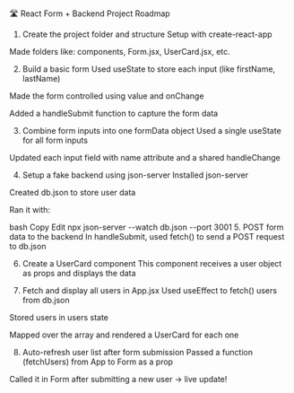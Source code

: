 🛣️ React Form + Backend Project Roadmap

1. Create the project folder and structure
   Setup with create-react-app

Made folders like: components, Form.jsx, UserCard.jsx, etc.

2. Build a basic form
   Used useState to store each input (like firstName, lastName)

Made the form controlled using value and onChange

Added a handleSubmit function to capture the form data

3. Combine form inputs into one formData object
   Used a single useState for all form inputs

Updated each input field with name attribute and a shared handleChange

4. Setup a fake backend using json-server
   Installed json-server

Created db.json to store user data

Ran it with:

bash
Copy
Edit
npx json-server --watch db.json --port 3001 5. POST form data to the backend
In handleSubmit, used fetch() to send a POST request to db.json

6. Create a UserCard component
   This component receives a user object as props and displays the data

7. Fetch and display all users in App.jsx
   Used useEffect to fetch() users from db.json

Stored users in users state

Mapped over the array and rendered a UserCard for each one

8. Auto-refresh user list after form submission
   Passed a function (fetchUsers) from App to Form as a prop

Called it in Form after submitting a new user → live update!
